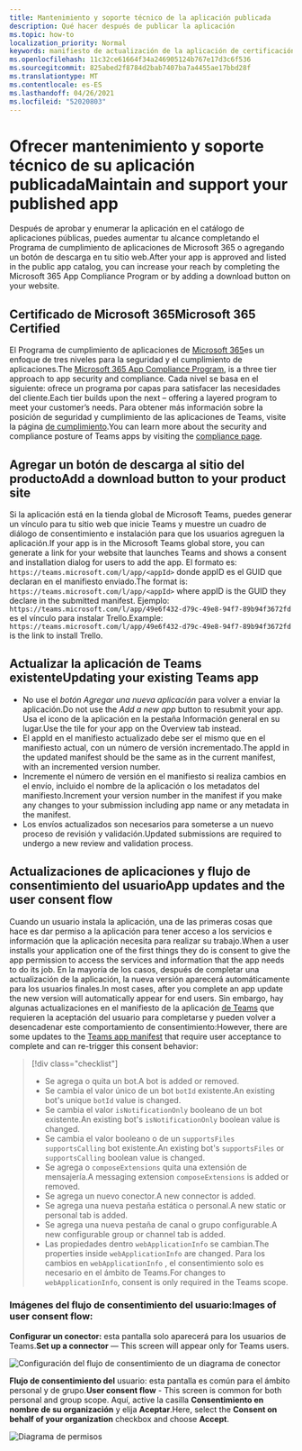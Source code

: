 ```yaml
---
title: Mantenimiento y soporte técnico de la aplicación publicada
description: Qué hacer después de publicar la aplicación
ms.topic: how-to
localization_priority: Normal
keywords: manifiesto de actualización de la aplicación de certificación de actualización de publicación de teams
ms.openlocfilehash: 11c32ce61664f34a246905124b767e17d3c6f536
ms.sourcegitcommit: 825abed2f8784d2bab7407ba7a4455ae17bbd28f
ms.translationtype: MT
ms.contentlocale: es-ES
ms.lasthandoff: 04/26/2021
ms.locfileid: "52020803"
---
```

# <a name="maintain-and-support-your-published-app"></a><span data-ttu-id="2b3c6-104">Ofrecer mantenimiento y soporte técnico de su aplicación publicada</span><span class="sxs-lookup"><span data-stu-id="2b3c6-104">Maintain and support your published app</span></span> 

<span data-ttu-id="2b3c6-105">Después de aprobar y enumerar la aplicación en el catálogo de aplicaciones públicas, puedes aumentar tu alcance completando el Programa de cumplimiento de aplicaciones de Microsoft 365 o agregando un botón de descarga en tu sitio web.</span><span class="sxs-lookup"><span data-stu-id="2b3c6-105">After your app is approved and listed in the public app catalog, you can increase your reach by completing the Microsoft 365 App Compliance Program or by adding a download button on your website.</span></span>

## <a name="microsoft-365-certified"></a><span data-ttu-id="2b3c6-106">Certificado de Microsoft 365</span><span class="sxs-lookup"><span data-stu-id="2b3c6-106">Microsoft 365 Certified</span></span>

<span data-ttu-id="2b3c6-107">El Programa de cumplimiento de aplicaciones de [Microsoft 365](./application-certification.md)es un enfoque de tres niveles para la seguridad y el cumplimiento de aplicaciones.</span><span class="sxs-lookup"><span data-stu-id="2b3c6-107">The [Microsoft 365 App Compliance Program](./application-certification.md), is a three tier approach to app security and compliance.</span></span> <span data-ttu-id="2b3c6-108">Cada nivel se basa en el siguiente: ofrece un programa por capas para satisfacer las necesidades del cliente.</span><span class="sxs-lookup"><span data-stu-id="2b3c6-108">Each tier builds upon the next – offering a layered program to meet your customer’s needs.</span></span> <span data-ttu-id="2b3c6-109">Para obtener más información sobre la posición de seguridad y cumplimiento de las aplicaciones de Teams, visite la página [de cumplimiento](https://docs.microsoft.com/microsoft-365-app-certification/teams/teams-apps).</span><span class="sxs-lookup"><span data-stu-id="2b3c6-109">You can learn more about the security and compliance posture of Teams apps by visiting the [compliance page](https://docs.microsoft.com/microsoft-365-app-certification/teams/teams-apps).</span></span>

## <a name="add-a-download-button-to-your-product-site"></a><span data-ttu-id="2b3c6-110">Agregar un botón de descarga al sitio del producto</span><span class="sxs-lookup"><span data-stu-id="2b3c6-110">Add a download button to your product site</span></span>

<span data-ttu-id="2b3c6-111">Si la aplicación está en la tienda global de Microsoft Teams, puedes generar un vínculo para tu sitio web que inicie Teams y muestre un cuadro de diálogo de consentimiento e instalación para que los usuarios agreguen la aplicación.</span><span class="sxs-lookup"><span data-stu-id="2b3c6-111">If your app is in the Microsoft Teams global store, you can generate a link for your website that launches Teams and shows a consent and installation dialog for users to add the app.</span></span>
<span data-ttu-id="2b3c6-112">El formato es:  `https://teams.microsoft.com/l/app/<appId>` donde appID es el GUID que declaran en el manifiesto enviado.</span><span class="sxs-lookup"><span data-stu-id="2b3c6-112">The format is:  `https://teams.microsoft.com/l/app/<appId>` where appID is the GUID they declare in the submitted manifest.</span></span>
<span data-ttu-id="2b3c6-113">Ejemplo: `https://teams.microsoft.com/l/app/49e6f432-d79c-49e8-94f7-89b94f3672fd` es el vínculo para instalar Trello.</span><span class="sxs-lookup"><span data-stu-id="2b3c6-113">Example: `https://teams.microsoft.com/l/app/49e6f432-d79c-49e8-94f7-89b94f3672fd` is the link to install Trello.</span></span>

## <a name="updating-your-existing-teams-app"></a><span data-ttu-id="2b3c6-114">Actualizar la aplicación de Teams existente</span><span class="sxs-lookup"><span data-stu-id="2b3c6-114">Updating your existing Teams app</span></span>

* <span data-ttu-id="2b3c6-115">No use el *botón Agregar una nueva aplicación* para volver a enviar la aplicación.</span><span class="sxs-lookup"><span data-stu-id="2b3c6-115">Do not use the *Add a new app* button to resubmit your app.</span></span> <span data-ttu-id="2b3c6-116">Usa el icono de la aplicación en la pestaña Información general en su lugar.</span><span class="sxs-lookup"><span data-stu-id="2b3c6-116">Use the tile for your app on the Overview tab instead.</span></span>
* <span data-ttu-id="2b3c6-117">El appId en el manifiesto actualizado debe ser el mismo que en el manifiesto actual, con un número de versión incrementado.</span><span class="sxs-lookup"><span data-stu-id="2b3c6-117">The appId in the updated manifest should be the same as in the current manifest, with an incremented version number.</span></span>
* <span data-ttu-id="2b3c6-118">Incremente el número de versión en el manifiesto si realiza cambios en el envío, incluido el nombre de la aplicación o los metadatos del manifiesto.</span><span class="sxs-lookup"><span data-stu-id="2b3c6-118">Increment your version number in the manifest if you make any changes to your submission including app name or any metadata in the manifest.</span></span>
* <span data-ttu-id="2b3c6-119">Los envíos actualizados son necesarios para someterse a un nuevo proceso de revisión y validación.</span><span class="sxs-lookup"><span data-stu-id="2b3c6-119">Updated submissions are required to undergo a new review and validation process.</span></span>

## <a name="app-updates-and-the-user-consent-flow"></a><span data-ttu-id="2b3c6-120">Actualizaciones de aplicaciones y flujo de consentimiento del usuario</span><span class="sxs-lookup"><span data-stu-id="2b3c6-120">App updates and the user consent flow</span></span>

<span data-ttu-id="2b3c6-121">Cuando un usuario instala la aplicación, una de las primeras cosas que hace es dar permiso a la aplicación para tener acceso a los servicios e información que la aplicación necesita para realizar su trabajo.</span><span class="sxs-lookup"><span data-stu-id="2b3c6-121">When a user installs your application one of the first things they do is consent to give the app permission to access the services and information that the app needs to do its job.</span></span> <span data-ttu-id="2b3c6-122">En la mayoría de los casos, después de completar una actualización de la aplicación, la nueva versión aparecerá automáticamente para los usuarios finales.</span><span class="sxs-lookup"><span data-stu-id="2b3c6-122">In most cases, after you complete an app update the new version will automatically appear for end users.</span></span> <span data-ttu-id="2b3c6-123">Sin embargo, hay algunas actualizaciones en el manifiesto de la aplicación [de Teams](../../../../resources/schema/manifest-schema.md) que requieren la aceptación del usuario para completarse y pueden volver a desencadenar este comportamiento de consentimiento:</span><span class="sxs-lookup"><span data-stu-id="2b3c6-123">However, there are some updates to the [Teams app manifest](../../../../resources/schema/manifest-schema.md) that require user acceptance to complete and can re-trigger this consent behavior:</span></span>

 >[!div class="checklist"]
>
> * <span data-ttu-id="2b3c6-124">Se agrega o quita un bot.</span><span class="sxs-lookup"><span data-stu-id="2b3c6-124">A bot is added or removed.</span></span>
> * <span data-ttu-id="2b3c6-125">Se cambia el valor único de un bot `botId` existente.</span><span class="sxs-lookup"><span data-stu-id="2b3c6-125">An existing bot's unique `botId` value is changed.</span></span>
> * <span data-ttu-id="2b3c6-126">Se cambia el valor `isNotificationOnly` booleano de un bot existente.</span><span class="sxs-lookup"><span data-stu-id="2b3c6-126">An existing bot's `isNotificationOnly` boolean value is changed.</span></span>
> * <span data-ttu-id="2b3c6-127">Se cambia el valor booleano o de un `supportsFiles` `supportsCalling` bot existente.</span><span class="sxs-lookup"><span data-stu-id="2b3c6-127">An existing bot's `supportsFiles` or `supportsCalling` boolean value is changed.</span></span>
> * <span data-ttu-id="2b3c6-128">Se agrega o `composeExtensions` quita una extensión de mensajería.</span><span class="sxs-lookup"><span data-stu-id="2b3c6-128">A messaging extension `composeExtensions` is added or removed.</span></span>
> * <span data-ttu-id="2b3c6-129">Se agrega un nuevo conector.</span><span class="sxs-lookup"><span data-stu-id="2b3c6-129">A new connector is added.</span></span>
> * <span data-ttu-id="2b3c6-130">Se agrega una nueva pestaña estática o personal.</span><span class="sxs-lookup"><span data-stu-id="2b3c6-130">A new static or personal tab is added.</span></span>
> * <span data-ttu-id="2b3c6-131">Se agrega una nueva pestaña de canal o grupo configurable.</span><span class="sxs-lookup"><span data-stu-id="2b3c6-131">A new configurable group or channel tab is added.</span></span>
> * <span data-ttu-id="2b3c6-132">Las propiedades dentro `webApplicationInfo` se cambian.</span><span class="sxs-lookup"><span data-stu-id="2b3c6-132">The properties inside `webApplicationInfo` are changed.</span></span> <span data-ttu-id="2b3c6-133">Para los cambios en `webApplicationInfo` , el consentimiento solo es necesario en el ámbito de Teams.</span><span class="sxs-lookup"><span data-stu-id="2b3c6-133">For changes to `webApplicationInfo`, consent is only required in the Teams scope.</span></span>

### <a name="images-of-user-consent-flow"></a><span data-ttu-id="2b3c6-134">Imágenes del flujo de consentimiento del usuario:</span><span class="sxs-lookup"><span data-stu-id="2b3c6-134">Images of user consent flow:</span></span>

<span data-ttu-id="2b3c6-135">**Configurar un conector:** esta pantalla solo aparecerá para los usuarios de Teams.</span><span class="sxs-lookup"><span data-stu-id="2b3c6-135">**Set up a connector** —  This screen will appear only for Teams users.</span></span>

![Configuración del flujo de consentimiento de un diagrama de conector](../../../../assets/images/connector-teams-consentflow.png)

<span data-ttu-id="2b3c6-137">**Flujo de consentimiento del** usuario: esta pantalla es común para el ámbito personal y de grupo.</span><span class="sxs-lookup"><span data-stu-id="2b3c6-137">**User consent flow** - This screen is common for both personal and group scope.</span></span> <span data-ttu-id="2b3c6-138">Aquí, active la casilla **Consentimiento en nombre de su organización** y elija **Aceptar**.</span><span class="sxs-lookup"><span data-stu-id="2b3c6-138">Here, select the **Consent on behalf of your organization** checkbox and choose **Accept**.</span></span>

![Diagrama de permisos](../../../../assets/images/user-consent-flow.png)
